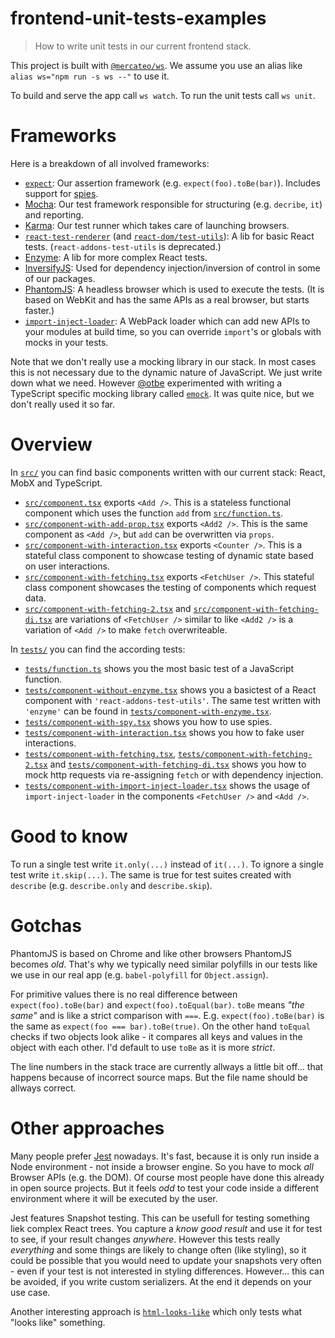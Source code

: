 # frontend-unit-tests-examples

> How to write unit tests in our current frontend stack.

This project is built with [`@mercateo/ws`](https://github.com/Mercateo/ws). We assume you use an alias like `alias ws="npm run -s ws --"` to use it.

To build and serve the app call `ws watch`. To run the unit tests call `ws unit`.

# Frameworks

Here is a breakdown of all involved frameworks:

* [`expect`](https://github.com/mjackson/expect): Our assertion framework (e.g. `expect(foo).toBe(bar)`). Includes support for [spies](https://github.com/mjackson/expect#spies).
* [Mocha](https://mochajs.org/): Our test framework responsible for structuring (e.g. `decribe`, `it`) and reporting.
* [Karma](karma-runner.github.io/): Our test runner which takes care of launching browsers.
* [`react-test-renderer`](https://www.npmjs.com/package/react-test-renderer) (and [`react-dom/test-utils`](https://facebook.github.io/react/docs/test-utils.html)): A lib for basic React tests. (`react-addons-test-utils` is deprecated.)
* [Enzyme](http://airbnb.io/enzyme/): A lib for more complex React tests.
* [InversifyJS](http://inversify.io/): Used for dependency injection/inversion of control in some of our packages.
* [PhantomJS](http://phantomjs.org/): A headless browser which is used to execute the tests. (It is based on WebKit and has the same APIs as a real browser, but starts faster.)
* [`import-inject-loader`](https://github.com/Mercateo/import-inject-loader): A WebPack loader which can add new APIs to your modules at build time, so you can override `import`'s or globals with mocks in your tests.

Note that we don't really use a mocking library in our stack. In most cases this is not necessary due to the dynamic nature of JavaScript. We just write down what we need. However [@otbe](https://github.com/otbe) experimented with writing a TypeScript specific mocking library called [`emock`](https://github.com/otbe/emock). It was quite nice, but we don't really used it so far.

# Overview

In [`src/`](./src) you can find basic components written with our current stack: React, MobX and TypeScript.

* [`src/component.tsx`](./src/component.tsx) exports `<Add />`. This is a stateless functional component which uses the function `add` from [`src/function.ts`](./src/function.ts).
* [`src/component-with-add-prop.tsx`](./src/component-with-add-prop.tsx) exports `<Add2 />`. This is the same component as `<Add />`, but `add` can be overwritten via `props`.
* [`src/component-with-interaction.tsx`](./src/component-with-interaction.tsx) exports `<Counter />`. This is a stateful class component to showcase testing of dynamic state based on user interactions.
* [`src/component-with-fetching.tsx`](./src/component-with-fetching.tsx) exports `<FetchUser />`. This stateful class component showcases the testing of components which request data.
* [`src/component-with-fetching-2.tsx`](./src/component-with-fetching-2.tsx) and [`src/component-with-fetching-di.tsx`](./src/component-with-fetching-di.tsx) are variations of `<FetchUser />` similar to like `<Add2 />` is a variation of `<Add />` to make `fetch` overwriteable.

In [`tests/`](./tests/) you can find the according tests:

* [`tests/function.ts`](./tests/function.ts) shows you the most basic test of a JavaScript function.
* [`tests/component-without-enzyme.tsx`](./tests/component-without-enzyme.tsx) shows you a basictest of a React component with `'react-addons-test-utils'`. The same test written with `'enzyme'` can be found in [`tests/component-with-enzyme.tsx`](./tests/component-with-enzyme.tsx).
* [`tests/component-with-spy.tsx`](./tests/component-with-spy.tsx) shows you how to use spies.
* [`tests/component-with-interaction.tsx`](./tests/component-with-interaction.tsx) shows you how to fake user interactions.
* [`tests/component-with-fetching.tsx`](./tests/component-with-fetching.tsx), [`tests/component-with-fetching-2.tsx`](./tests/component-with-fetching-2.tsx) and [`tests/component-with-fetching-di.tsx`](./tests/component-with-fetching-di.tsx) shows you how to mock http requests via re-assigning `fetch` or with dependency injection.
* [`tests/component-with-import-inject-loader.tsx`](./tests/component-with-import-inject-loader.tsx) shows the usage of `import-inject-loader` in the components `<FetchUser />` and `<Add />`.

# Good to know

To run a single test write `it.only(...)` instead of `it(...)`. To ignore a single test write `it.skip(...)`. The same is true for test suites created with `describe` (e.g. `describe.only` and `describe.skip`).

# Gotchas

PhantomJS is based on Chrome and like other browsers PhantomJS becomes _old_. That's why we typically need similar polyfills in our tests like we use in our real app (e.g. `babel-polyfill` for `Object.assign`).

For primitive values there is no real difference between `expect(foo).toBe(bar)` and `expect(foo).toEqual(bar)`. `toBe` means _"the same"_ and is like a strict comparison with `===`. E.g. `expect(foo).toBe(bar)` is the same as `expect(foo === bar).toBe(true)`. On the other hand `toEqual` checks if two objects look alike - it compares all keys and values in the object with each other. I'd default to use `toBe` as it is more _strict_.

The line numbers in the stack trace are currently allways a little bit off... that happens because of incorrect source maps. But the file name should be allways correct.

# Other approaches

Many people prefer [Jest](https://facebook.github.io/jest/) nowadays. It's fast, because it is only run inside a Node environment - not inside a browser engine. So you have to mock _all_ Browser APIs (e.g. the DOM). Of course most people have done this already in open source projects. But it feels _odd_ to test your code inside a different environment where it will be executed by the user.

Jest features Snapshot testing. This can be usefull for testing something liek complex React trees. You capture a _know good result_ and use it for test to see, if your result changes _anywhere_. However this tests really _everything_ and some things are likely to change often (like styling), so it could be possible that you would need to update your snapshots very often - even if your test is not interested in styling differences. However... this can be avoided, if you write custom serializers. At the end it depends on your use case.

Another interesting approach is [`html-looks-like`](https://github.com/staltz/html-looks-like) which only tests what "looks like" something.
